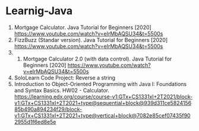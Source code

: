 # Learnig-Java

1. Mortgage Calculator. Java Tutorial for Beginners [2020] https://www.youtube.com/watch?v=eIrMbAQSU34&t=5500s
2. FizzBuzz (Standar version). Java Tutorial for Beginners [2020] https://www.youtube.com/watch?v=eIrMbAQSU34&t=5500s
3. 1. Mortgage Calculator 2.0 (with data control). Java Tutorial for Beginners [2020] https://www.youtube.com/watch?v=eIrMbAQSU34&t=5500s
4. SoloLearn Code Project: Reverse a string
5. Introduction to Object-Oriented Programming with Java I: Foundations and Syntax Basics. HW02 - Calculator. https://learning.edx.org/course/course-v1:GTx+CS1331xI+2T2021/block-v1:GTx+CS1331xI+2T2021+type@sequential+block@939d311ce582415685b490a894234f29/block-v1:GTx+CS1331xI+2T2021+type@vertical+block@7082e85cef07435f902955d1f6ed8e5e

